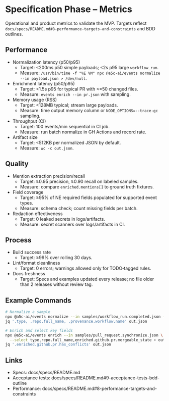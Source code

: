 # Specification Phase – Metrics

Operational and product metrics to validate the MVP. Targets reflect `docs/specs/README.md#8-performance-targets-and-constraints` and BDD outlines.

## Performance

- Normalization latency (p50/p95)
  - Target: <200ms p50 simple payloads; <2s p95 large `workflow_run`.
  - Measure: `/usr/bin/time -f "%E %M" npx @a5c-ai/events normalize --in payload.json > /dev/null`.
- Enrichment latency (p50/p95)
  - Target: <1.5s p95 for typical PR with <=50 changed files.
  - Measure: `events enrich --in pr.json` with sampling.
- Memory usage (RSS)
  - Target: <128MB typical; stream large payloads.
  - Measure: time output memory column or `NODE_OPTIONS=--trace-gc` sampling.
- Throughput (CI)
  - Target: 100 events/min sequential in CI job.
  - Measure: run batch normalize in GH Actions and record rate.
- Artifact size
  - Target: <512KB per normalized JSON by default.
  - Measure: `wc -c out.json`.

## Quality

- Mention extraction precision/recall
  - Target: ≥0.95 precision, ≥0.90 recall on labeled samples.
  - Measure: compare `enriched.mentions[]` to ground truth fixtures.
- Field coverage
  - Target: ≥95% of NE required fields populated for supported event types.
  - Measure: schema check; count missing fields per batch.
- Redaction effectiveness
  - Target: 0 leaked secrets in logs/artifacts.
  - Measure: secret scanners over logs/artifacts in CI.

## Process

- Build success rate
  - Target: ≥99% over rolling 30 days.
- Lint/format cleanliness
  - Target: 0 errors; warnings allowed only for TODO‑tagged rules.
- Docs freshness
  - Target: Specs and examples updated every release; no file older than 2 releases without review tag.

## Example Commands

```bash
# Normalize a sample
npx @a5c-ai/events normalize --in samples/workflow_run.completed.json --out out.json
jq '.type, .repo.full_name, .provenance.workflow.name' out.json

# Enrich and select key fields
npx @a5c-ai/events enrich --in samples/pull_request.synchronize.json \
  --select type,repo.full_name,enriched.github.pr.mergeable_state > out.json
jq '.enriched.github.pr.has_conflicts' out.json
```

## Links

- Specs: docs/specs/README.md
- Acceptance tests: docs/specs/README.md#9-acceptance-tests-bdd-outline
- Performance: docs/specs/README.md#8-performance-targets-and-constraints
